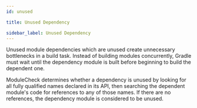 ```yaml
---
id: unused

title: Unused Dependency

sidebar_label: Unused Dependency
---
```


Unused module dependencies which are unused create unnecessary bottlenecks in a build task. Instead
of building modules concurrently, Gradle must wait until the dependency module is built before
beginning to build the dependent one.

ModuleCheck determines whether a dependency is unused by looking for all fully qualified names
declared in its API, then searching the dependent module's code for references to any of those
names. If there are no references, the dependency module is considered to be unused.
